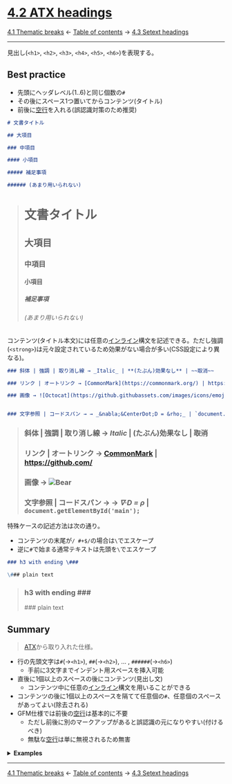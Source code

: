 # [4.2 ATX headings](https://higuma.github.io/github-flabored-markdown/#atx-headings)

[4.1 Thematic breaks](thematic-breaks.md)
← [Table of contents](index.md) →
[4.3 Setext headings](setext-headings.md)

------------------------------------------------------------------------

見出し(`<h1>`, `<h2>`, `<h3>`, `<h4>`, `<h5>`, `<h6>`)を表現する。

## Best practice

* 先頭にヘッダレベル(1..6)と同じ個数の`#`
* その後にスペース1つ置いてからコンテンツ(タイトル)
* 前後に[空行]を入れる(誤認識対策のため推奨)

```markdown
# 文書タイトル

## 大項目

### 中項目

#### 小項目

##### 補足事項

###### (あまり用いられない)
```

> # 文書タイトル
> 
> ## 大項目
> 
> ### 中項目
> 
> #### 小項目
> 
> ##### 補足事項
> 
> ###### (あまり用いられない)

コンテンツ(タイトル本文)には任意の[インライン]構文を記述できる。ただし強調(`<strong>`)は元々設定されているため効果がない場合が多い(CSS設定により異なる)。

```markdown
### 斜体 | 強調 | 取り消し線 → _Italic_ | **(たぶん)効果なし** | ~~取消~~

### リンク | オートリンク → [CommonMark](https://commonmark.org/) | https://github.com/

### 画像 → ![Octocat](https://github.githubassets.com/images/icons/emoji/octocat.png)


### 文字参照 | コードスパン → → _&nabla;&CenterDot;D = &rho;_ | `document.getElementById('main');`
```

> ### 斜体 | 強調 | 取り消し線 → _Italic_ | **(たぶん)効果なし** | ~~取消~~
> 
> ### リンク | オートリンク → [CommonMark](https://commonmark.org/) | https://github.com/
> 
> ### 画像 → ![Bear](https://github.githubassets.com/images/icons/emoji/octocat.png?v8)
> 
> ### 文字参照 | コードスパン → → _&nabla;&CenterDot;D = &rho;_ | `document.getElementById('main');`

特殊ケースの記述方法は次の通り。

* コンテンツの末尾が`/ #+$/`の場合は`\`でエスケープ
* 逆に`#`で始まる通常テキストは先頭を`\`でエスケープ

```markdown
### h3 with ending \###

\### plain text
```

> ### h3 with ending \###
> 
> \### plain text

## Summary

> [ATX]から取り入れた仕様。

* 行の先頭文字は`#`(→`<h1>`), `##`(→`<h2>`), ... , `######`(→`<h6>`)
    * 手前に3文字までインデント用スペースを挿入可能
* 直後に1個以上のスペースの後にコンテンツ(見出し文)
    * コンテンツ中に任意の[インライン]構文を用いることができる
* コンテンツの後に1個以上のスペースを隔てて任意個の`#`、任意個のスペースがあってよい(除去される)
* GFM仕様では前後の[空行]は基本的に不要
    * ただし前後に別のマークアップがあると誤認識の元になりやすい(付けるべき)
    * 無駄な[空行]は単に無視されるため無害

</details>

<details>
<summary><strong>Examples</strong></summary>

GFM仕様では前後の[空行]は不要。

```markdown
# h1
## h2
### h3
#### h4
##### h5
###### h6
```

> # h1
> ## h2
> ### h3
> #### h4
> ##### h5
> ###### h6

> ただし優先度がより高いマークアップが前後にないことが条件。

HTMLの[見出し]要素は``<h6>``までのため、7つ以上はテキストとして扱われる。

```markdown
####### foo
```

> ####### foo

`#`, `##`, `###`, ...とコンテンツの間にはスペースが必要(ないとテキストとして扱われる)。なお2つ以上スペースを挿入しても縮約されて同じ出力になる。

```markdown
### h3
###     h3
###text
```

> ### h3
> ###     h3
> ###text

> 昔はスペースなしの文法(例: `##Title`)を使える実装もあったと推測される(→ [Stack Overflow文例](https://stackoverflow.com/questions/27981247/github-markdown-same-page-link))。今はスペースが必須なので注意。

ATX headingの形式に一致する行を通常テキスト([パラグラフ])として扱う場合は`\`でエスケープする。

```markdown
\## escaped text

#\# another escaped text
```

> \## escaped text
> 
> #\# another escaped text

コンテンツには任意の[インライン]を挿入できる。

```markdown
# foo *bar* \*baz\*
## Example Domain - <https://www.example.com/>
```

> # foo *bar* \*baz\*
> ## Example Domain - <https://www.example.com/>

先頭に3つまでスペースを挿入できる。4つ以上は[インデント方式コードブロック]と認識される。

```markdown
#### h4
 ### h3
  ## h2
   # h1
    # Indented code block
```

> #### h4
>  ### h3
>   ## h2
>    # h1
>     # Indented code block

行末に1個以上の空白文字、1個以上の`#`、任意個の空白文字の順([正規表現]では``/\s+#+\s*$/``)があってよい(処理時に除去)。またスペースを挟まずに`#`で終了している場合はテキストとしてそのまま出力する。

```markdown
### h3 ###
### h3   ###   
### h3 ### ###
### h3###
```

> ### h3 ###
> ### h3   ###   
> ### h3 ### ###
> ### h3###

逆に末尾の`#`を文字として表示する場合は`\`でエスケープする。

```markdown
# h1 \#
## h2 #\##
### h3 \###
```

> # h1 \#
> ## h2 #\##
> ### h3 \###

その他のポイントは次の通り(例文略)。

* 前後に[空行]は不要、ただし他の処理系も考慮すると付けた方が安全(見やすさの効果もある)
* コンテンツは空でもよい

> CommonMark/GFM仕様では前後の[空行]は不要だが、他のMarkdown方言で必要なものもある。また先頭にインデント(空白3文字まで)がある場合、その手前の構文が[リストアイテム]だとそのインデントと認識される。リストの内部に見出しを使うことは通常ないので紛らわしいことはしない方が確実。

</details>

------------------------------------------------------------------------

[4.1 Thematic breaks](thematic-breaks.md)
← [Table of contents](index.md) →
[4.3 Setext headings](setext-headings.md)

[ATX]: https://en.wikipedia.org/wiki/Aaron_Swartz#atx
[ATX headings]: #42-atx-headings
[コードフェンス]: https://higuma.github.io/github-flabored-markdown/#code-fence
[CommonMark]: https://commonmark.org/
[info string]: https://higuma.github.io/github-flabored-markdown/#info-string
[Markdown]: https://ja.wikipedia.org/wiki/Markdown
[Setext]: https://en.wikipedia.org/wiki/Setext
[Setext heading]: #43-setext-headings
[インデント方式コードブロック]: #44-indented-code-blocks
[インライン]: inlines.md
[コードフェンス]: https://higuma.github.io/github-flabored-markdown/#code-fence
[シンタックスハイライト]: https://ja.wikipedia.org/シンタックスハイライト
[フェンスドコードブロック]: #45-fenced-code-blocks
[リスト]: container-blocks.md#54-lists
[リンク]: https://higuma.github.io/github-flabored-markdown/#links
[リンク参照定義]: https://higuma.github.io/github-flabored-markdown/#link-reference-definition
[リンクラベル]: https://higuma.github.io/github-flabored-markdown/#link-label
[リンク先]: https://higuma.github.io/github-flabored-markdown/#link-destination
[リンクタイトル]: https://higuma.github.io/github-flabored-markdown/#link-title
[パラグラフ]: #48-paragraphs
[空行]: #49-blank-lines
[空白文字]: https://higuma.github.io/github-flabored-markdown/#whitespace-character
[正規表現]: https://deeloper.mozilla.org/ja/docs/Web/JavaScript/Guide/Regular_Expressions
[見出し]: #42-atx-headings
